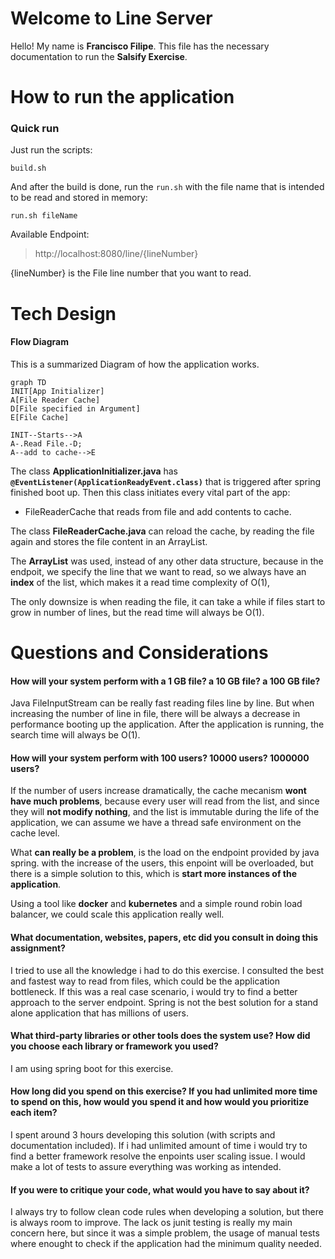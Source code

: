 # Welcome to Line Server 

Hello! My name is **Francisco Filipe**. This file has the necessary documentation to run the **Salsify Exercise**. 

# How to run the application

### Quick run
Just run the scripts:
```
build.sh
```
And after the build is done, run the ```run.sh``` with the file name that is intended to be read and stored in memory:
```
run.sh fileName
```

Available Endpoint:
> http://localhost:8080/line/{lineNumber}

{lineNumber} is the File line number that you want to read.  

# Tech Design
#### Flow Diagram
This is a summarized Diagram of how the application works.
```mermaid
graph TD
INIT[App Initializer]
A[File Reader Cache]
D[File specified in Argument] 
E[File Cache]

INIT--Starts-->A
A-.Read File.-D;
A--add to cache-->E
```


The class **ApplicationInitializer.java** has **`@EventListener(ApplicationReadyEvent.class)`** that is triggered after spring finished boot up.
Then this class initiates every vital part of the app:
 - FileReaderCache that reads from file and add contents to cache.

The class **FileReaderCache.java** can reload the cache, by reading the file again and stores the file content in an ArrayList.

The **ArrayList** was used, instead of any other data structure, because in the endpoit, we specify the line that we want to read, so we always have an **index** of the list, which makes it a read time complexity of O(1),

The only downsize is when reading the file, it can take a while if files start to grow in number of lines, but the read time will always be O(1).


# Questions and Considerations 

####  How will your system perform with a 1 GB file? a 10 GB file? a 100 GB file?

Java FileInputStream can be really fast reading files line by line. But when increasing the number of line in file, there will be always a decrease in performance booting up the application. After the application is running, the search time will always be O(1).

####     How will your system perform with 100 users? 10000 users? 1000000 users?

If the number of users increase dramatically, the cache mecanism **wont have much problems**, because every user will read from the list, and since they will **not modify nothing**, and the list is immutable during the life of the application, we can assume we have a thread safe environment on the cache level.

What **can really be a problem**, is the load on the endpoint provided by java spring. with the increase of the users, this enpoint will be overloaded, but there is a simple solution to this, which is **start more instances of the application**. 

Using a tool like **docker** and **kubernetes** and a simple round robin load balancer, we could scale this application  really well.


####   What documentation, websites, papers, etc did you consult in doing this assignment?

I tried to use all the knowledge i had to do this exercise. I consulted the best and fastest way to read from files, which could be the application bottleneck. If this was a real case scenario, i would try to find a better approach to the server endpoint. Spring is not the best solution for a stand alone application that has millions of users.


####   What third-party libraries or other tools does the system use? How did you choose each library or framework you used?

I am using spring boot for this exercise.


####   How long did you spend on this exercise? If you had unlimited more time to spend on this, how would you spend it and how would you prioritize each item?

I spent around 3 hours developing this solution (with scripts and documentation included). If i had unlimited amount of time i would try to find a better framework resolve the enpoints user scaling issue.
I would make a lot of tests to assure everything was working as intended.

####    If you were to critique your code, what would you have to say about it?

I always try to follow clean code rules when developing a solution, but there is always room to improve. The lack os junit testing is really my main concern here, but since it was a simple problem, the usage of manual tests where enought to check if the application had the minimum quality needed.
